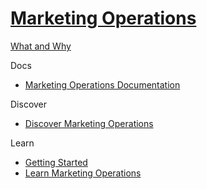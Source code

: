 # [Marketing Operations]()

[What and Why]()

Docs

- [Marketing Operations Documentation](https://doc.sitecore.com/en/developers/101/sitecore-experience-platform/marketing-operations.html)

Discover

- [Discover Marketing Operations]()

Learn

- [Getting Started]()
- [Learn Marketing Operations]()

